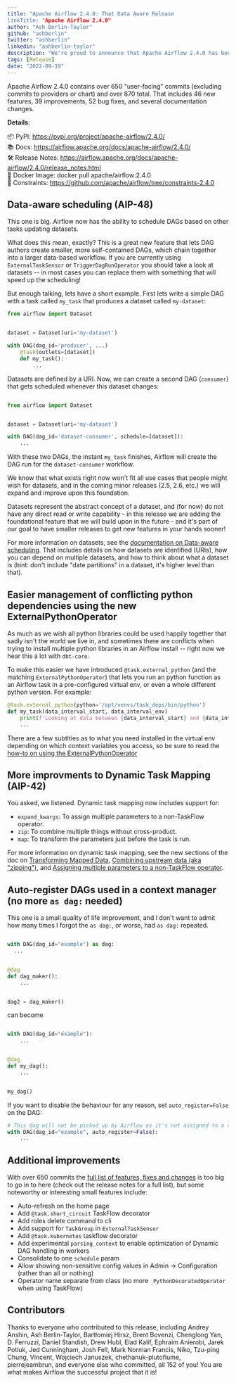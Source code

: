 ```yaml
---
title: "Apache Airflow 2.4.0: That Data Aware Release
linkTitle: "Apache Airflow 2.4.0"
author: "Ash Berlin-Taylor"
github: "ashberlin"
twitter: "ashberlin"
linkedin: "ashberlin-taylor"
description: "We're proud to announce that Apache Airflow 2.4.0 has been released with many exciting improvements."
tags: [Release]
date: "2022-09-19"
---
```


Apache Airflow 2.4.0 contains over 650 "user-facing" commits (excluding commits to providers or chart) and over 870 total. That includes 46 new features, 39 improvements, 52 bug fixes, and several documentation changes.

**Details**:

📦 PyPI: https://pypi.org/project/apache-airflow/2.4.0/ \
📚 Docs: https://airflow.apache.org/docs/apache-airflow/2.4.0/ \
🛠️ Release Notes: https://airflow.apache.org/docs/apache-airflow/2.4.0/release_notes.html \
🐳 Docker Image: docker pull apache/airflow:2.4.0 \
🚏 Constraints: https://github.com/apache/airflow/tree/constraints-2.4.0

## Data-aware scheduling (AIP-48)

This one is big. Airflow now has the ability to schedule DAGs based on other tasks updating datasets.

What does this mean, exactly? This is a great new feature that lets DAG authors create smaller, more self-contained DAGs, which chain together into a larger data-based workflow. If you are currently using `ExternalTaskSensor` or `TriggerDagRunOperator` you should take a look at datasets -- in most cases you can replace them with something that will speed up the scheduling!

But enough talking, lets have a short example. First lets write a simple DAG with a task called `my_task` that produces a dataset called `my-dataset`:

```python
from airflow import Dataset


dataset = Dataset(uri='my-dataset')

with DAG(dag_id='producer', ...)
    @task(outlets=[dataset])
    def my_task():
        ...
```

Datasets are defined by a URI. Now, we can create a second DAG (`consumer`) that gets scheduled whenever this dataset changes:

```python

from airflow import Dataset


dataset = Dataset(uri='my-dataset')

with DAG(dag_id='dataset-consumer', schedule=[dataset]):
    ...
```

With these two DAGs, the instant `my_task` finishes, Airflow will create the DAG run for the `dataset-consumer` workflow.

We know that what exists right now won't fit all use cases that people might wish for datasets, and in the coming minor releases (2.5, 2.6, etc.) we will expand and improve upon this foundation.

Datasets represent the abstract concept of a dataset, and (for now) do not have any direct read or write capability - in this release we are adding the foundational feature that we will build upon in the future - and it's part of our goal to have smaller releases to get new features in your hands sooner!

For more information on datasets, see the [documentation on Data-aware scheduling][data-aware-scheduling]. That includes details on how datasets are identified (URIs), how you can depend on multiple datasets, and how to think about what a dataset is (hint: don't include "date partitions" in a dataset, it's higher level than that).

[data-aware-scheduling]: https://airflow.apache.org/docs/apache-airflow/2.4.0/concepts/datasets.html

## Easier management of conflicting python dependencies using the new ExternalPythonOperator

As much as we wish all python libraries could be used happily together that sadly isn't the world we live in, and sometimes there are conflicts when trying to install multiple python libraries in an Airflow install -- right now we hear this a lot with `dbt-core`.

To make this easier we have introduced `@task.external_python` (and the matching `ExternalPythonOperator`) that lets you run an python function as an Airflow task in a pre-configured virtual env, or even a whole different python version. For example:

```python
@task.external_python(python='/opt/venvs/task_deps/bin/python')
def my_task(data_interval_start, data_interval_env)
    print(f'Looking at data between {data_interval_start} and {data_interval_end}')
    ...
```

There are a few subtlties as to what you need installed in the virtual env depending on which context variables you access, so be sure to read the [how-to on using the ExternalPythonOperator][howto-externalpythonop]

[howto-externalpythonop]: http://airflow.apache.org/docs/apache-airflow/2.4.0/howto/operator/python.html#externalpythonoperator

## More improvments to Dynamic Task Mapping (AIP-42)

You asked, we listened. Dynamic task mapping now includes support for:

- `expand_kwargs`: To assign multiple parameters to a non-TaskFlow operator.
- `zip`: To combine multiple things without cross-product.
- `map`: To transform the parameters just before the task is run.

For more information on dynamic task mapping, see the new sections of the doc on [Transforming Mapped Data][transforming-mapped-data], [Combining upstream data (aka "zipping")][task-mapping-zip], and [Assigning multiple parameters to a non-TaskFlow operator][expand-kwargs].

[task-mapping-zip]: https://airflow.apache.org/docs/apache-airflow/2.4.0/concepts/dynamic-task-mapping.html#combining-upstream-data-aka-zipping
[transforming-mapped-data]: https://airflow.apache.org/docs/apache-airflow/2.4.0/concepts/dynamic-task-mapping.html#transforming-mapped-data
[expand-kwargs]: https://airflow.apache.org/docs/apache-airflow/2.4.0/concepts/dynamic-task-mapping.html#assigning-multiple-parameters-to-a-non-taskflow-operator

## Auto-register DAGs used in a context manager (no more `as dag:` needed)

This one is a small quality of life improvement, and I don't want to admit how many times I forgot the `as dag:`, or worse, had `as dag:` repeated.

```python

with DAG(dag_id="example") as dag:
  ...


@dag
def dag_maker():
    ...


dag2 = dag_maker()
```

can become

```python

with DAG(dag_id="example"):
    ...


@dag
def my_dag():
    ...


my_dag()
```

If you want to disable the behaviour for any reason, set `auto_register=False` on the DAG:

```python
# This dag will not be picked up by Airflow as it's not assigned to a variable
with DAG(dag_id="example", auto_register=False):
    ...
```

## Additional improvements

With over 650 commits the [full list of features, fixes and changes][release-notes-2.4.0] is too big to go in to here (check out the release notes for a full list), but some noteworthy or interesting small features include:

- Auto-refresh on the home page
- Add `@task.short_circuit` TaskFlow decorator
- Add roles delete command to cli
- Add support for `TaskGroup` in `ExternalTaskSensor`
- Add `@task.kubernetes` taskflow decorator
- Add experimental `parsing_context` to enable optimization of Dynamic DAG handling in workers
- Consolidate to one `schedule` param
- Allow showing non-sensitive config values in Admin -> Configuration (rather than all or nothing)
- Operator name separate from class (no more `_PythonDecoratedOperator` when using TaskFlow)

[release-notes-2.4.0]: https://airflow.apache.org/docs/apache-airflow/2.4.0/release_notes.html#airflow-2-4-0-2022-09-19

## Contributors

Thanks to everyone who contributed to this release, including Andrey Anshin, Ash Berlin-Taylor, Bartłomiej Hirsz, Brent Bovenzi, Chenglong Yan, D. Ferruzzi, Daniel Standish, Drew Hubl, Elad Kalif, Ephraim Anierobi, Jarek Potiuk, Jed Cunningham, Josh Fell, Mark Norman Francis, Niko, Tzu-ping Chung, Vincent, Wojciech Januszek, chethanuk-plutoflume, pierrejeambrun, and everyone else who committed, all 152 of you! You are what makes Airflow the successful project that it is!
